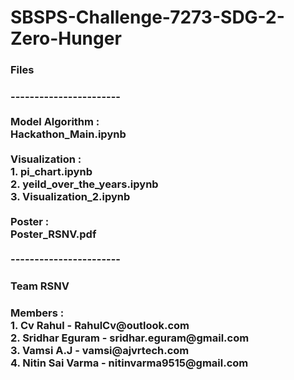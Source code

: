<h1> SBSPS-Challenge-7273-SDG-2-Zero-Hunger </h1>

<h3> Files <h3> 
 ----------------------- <br>
 <br>
 Model Algorithm : <br>
 Hackathon_Main.ipynb <br>
 <br>
 Visualization   : <br>
 1. pi_chart.ipynb <br>
 2. yeild_over_the_years.ipynb <br>
 3. Visualization_2.ipynb <br>
 <br>
 Poster : <br>
 Poster_RSNV.pdf <br>
 <br>
 ----------------------- <br>                     
<h3> Team RSNV <h3>
Members : <br>
1. Cv Rahul        - RahulCv@outlook.com <br>
2. Sridhar Eguram  - sridhar.eguram@gmail.com <br>
3. Vamsi A.J       - vamsi@ajvrtech.com <br>
4. Nitin Sai Varma - nitinvarma9515@gmail.com <br>

